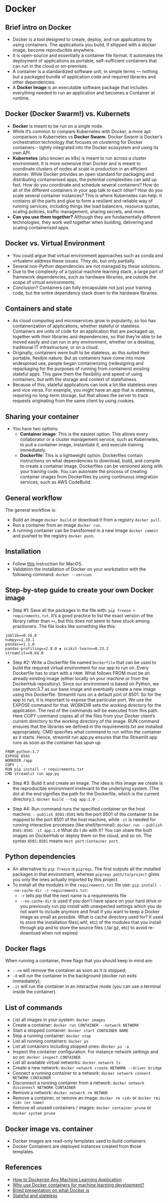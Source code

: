 # Docker

## Brief intro on Docker
- Docker is a tool designed to create, deploy, and run applications by using containers. The applications you build, if shipped with a docker image, become reproducible anywhere. 
- It is open-source and essentially a container file format. It automates the deployment of applications as portable, self-sufficient containers that can run in the cloud or on-premises.
- A container is a standardized software unit, in simple terms — nothing but a packaged bundle of application code and required libraries and other dependencies.
- A **Docker Image** is an executable software package that includes everything needed to run an application and becomes a Container at runtime.

## Docker (Docker Swarm!) vs. Kubernets
- **Docker** is meant to be run on a single node.
- While it’s common to compare Kubernetes with Docker, a more apt comparison is Kubernetes vs **Docker Swarm**. Docker Swarm is Docker’s orchestration technology that focuses on clustering for Docker containers – tightly integrated into the Docker ecosystem and using its own API.
- **Kubernetes** (also known as k8s) is meant to run across a cluster environment. It is more extensive than Docker and is meant to coordinate clusters of nodes at scale in production in an efficient manner. While Docker provides an open standard for packaging and distributing containerised apps, the potential complexities can add up fast. How do you coordinate and schedule several containers? How do all of the different containers in your app talk to each other? How do you scale several container instances? This is where Kubernetes can help. It contains all the parts and glue to form a resilient and reliable way of running services, including things like load balancers, resource quotas, scaling policies, traffic management, sharing secrets, and more.
- **Can you use them together?** Although they are fundamentally different technologies, they work well together when building, delivering and scaling containerised apps.

## Docker vs. Virtual Environment
- You could argue that virtual environment approaches such as conda and virtualenv address these issues. They do, but only partially.
- Several non-Python dependencies are not managed by these solutions.
- Due to the complexity of a typical machine learning stack, a large part of framework dependencies, such as hardware libraries, are outside the scope of virtual environments. 
- Conclusion? Containers can fully encapsulate not just your training code, but the entire dependency stack down to the hardware libraries.

## Containers and state
- As cloud computing and microservices grow in popularity, so too has containerization of applications, whether stateful or stateless. Containers are units of code for an application that are packaged up, together with their libraries and dependencies, so that they’re able to be moved easily and can run in any environment, whether on a desktop, traditional IT infrastructure, or on a cloud. 
- Originally, containers were built to be stateless, as this suited their portable, flexible nature. But as containers have come into more widespread use, people began containerizing (redesigning and repackaging for the purposes of running from containers) existing stateful apps. This gave them the flexibility and speed of using containers, but with the storage and context of statefulness.
- Because of this, stateful applications can look a lot like stateless ones and vice versa. For example, you might have an app that is stateless, requiring no long-term storage, but that allows the server to track requests originating from the same client by using cookies. 

## Sharing your container
- You have two options:
  - **Container image**: This is the easiest option. This allows every collaborator or a cluster management service, such as Kubernetes, to pull a container image, instantiate it, and execute training immediately.
  - **Dockerfile**: This is a lightweight option. Dockerfiles contain instructions on what dependencies to download, build, and compile to create a container image. Dockerfiles can be versioned along with your training code. You can automate the process of creating container images from Dockerfiles by using continuous integration services, such as AWS CodeBuild.

## General workflow
The general workflow is:
  - Build an image `docker build` or download it from a registry `docker pull`.
  - Run a container from an image `docker run`.
  - A running container can be transformed in a new image `docker commit` and pushed to the registry `docker push`.

## Installation
- Follow [this](https://docs.docker.com/desktop/mac/install/) instruction for MacOS.
- Validation the installation of Docker on your workstation with the following command: `docker --version`

## Step-by-step guide to create your own Docker image
- Step #1: Save all the packages in the file with: `pip freeze > requirements.txt`. It’s a good practice to list the exact version of the library rather than `><`, but this does not seem to have stuck among practioners. The file looks like something like this:
```
joblib==0.16.0
numpy==1.19.1
pandas==1.1.0
pandas-profiling==2.8.0 ▪ scikit-learn==0.23.2
streamlit==0.64.0
```
- Step #2: Write a Dockerfile file named `Dockerfile` that can be used to build the required virtual environment for our app to run on. Every Dockerfile has to start with a `FROM`. What follows FROM must be an already existing image (either locally on your machine or from the DockerHub repository). Since our environment is based on Python, we use python:3.7 as our base image and eventually create a new image using this Dockerfile. Streamlit runs on a default port of 8501. So for the app to run, it is important to expose that particular port. We use the EXPOSE command for that. WORKDIR sets the working directory for the application. The rest of the commands will be executed from this path. Here COPY command copies all of the files from your Docker client’s current directory to the working directory of the image. RUN command ensures that the libraries we defined in the requirements.txt are installed appropriately. CMD specifies what command to run within the container as it starts. Hence, streamlit run app.py ensures that the Streamlit app runs as soon as the container has spun up.
```
FROM python:3.7
EXPOSE 8501
WORKDIR /app
COPY . .
RUN pip install -r requirements.txt
CMD streamlit run app.py
```
- Step #3: Build it and create an image. The idea is this image we create is the reproducible environment irrelevant to the underlying system. (The dot at the end signifies the path for the Dockerfile, which is the current directory.): `docker build --tag app:1.0 .`

- Step #4: Run command runs the specified container on the host machine. `--publish 8501:8501` lets the port 8501 of the container to be mapped to the port 8501 of the host machine, while `-it` is needed for running interactive processes (like shell/terminal): `docker run --publish 8501:8501 -it app:1.0` What do I do with it? You can share the built images on DockerHub or deploy them on the cloud, and so on. The syntax `8501:8501` means `Host port:Container port`.

## Python dependencies
- An alternative to `pip freeze` is `pipreqs`. The first outputs all the installed packages in that environment, whereas `pipreqs path/to/project` gives you only the ones actually imported by this project.
- To install all the modules in the `requirements.txt` file use: `pip install --no-cache-dir -r requirements.txt`: 
  - `-r` tells pip that the next name is a requirements file
  - `--no-cache-dir` is used if you don't have space on your hard drive or you previously run pip install with unexpected settings which you do not want to include anymore and finall if you want to keep a Docker image as small as possible. What is cache directory used for? It used to store the installation files(.whl, etc) of the modules that you install through pip and to store the source files (.tar.gz, etc) to avoid re-download when not expired 

## Docker flags
When running a container, three flags that you should keep in mind are:
  - `--rm` will remove the container as soon as it is stopped;
  - `-d` will run the container in the background (docker run exits immediately);
  - `-it` will run the container in an interactive mode (you can use a terminal inside the container).

## List of commands
- List all images in your system: `docker images`
- Create a container: `docker run CONTAINER --network NETWORK`
- Start a stopped container: `docker start CONTAINER NAME`
- Stop a running container: `docker stop`
- List all running containers: `docker ps`
- List all containers including stopped ones: do`cker ps -a`
- Inspect the container configuration. For instance network settings and so on: `docker inspect CONTAINER`
- List all available virtual networks: `docker network ls`
- Create a new network: `docker network create NETWORK --driver bridge`
- Connect a running container to a network: `docker network connect NETWORK CONTAINER`
- Disconnect a running container from a network: `docker network disconnect NETWORK CONTAINER`
- Remove a network: `docker network rm NETWOR`
- Remove a container, or remove an image: `docker rm <id>` or `docker rmi <id> (or name)`
- Remove all unused containers / images: ```docker container prune``` or ```docker system prune```

## Docker image vs. container
- Docker images are read-only templates used to build containers. 
- Docker Containers are deployed instances created from those templates.

## References
- [How to Dockerize Any Machine Learning Application](https://towardsdatascience.com/how-to-dockerize-any-machine-learning-application-f78db654c601)
- [Why use Docker containers for machine learning development?](https://aws.amazon.com/blogs/opensource/why-use-docker-containers-for-machine-learning-development/)
- [Bried presentation on what Docker is](https://docs.google.com/presentation/d/1r7SbbajL-UnYHOeY9fQ9YtoJdu9Q70U5M_11E68K1Rg/edit#slide=id.gbd509e17c2_0_807)
- [Stateful and stateless](https://www.redhat.com/en/topics/cloud-native-apps/stateful-vs-stateless)
